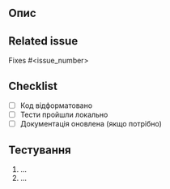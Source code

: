## Опис
<!-- Коротко опишіть зміни, які ви зробили -->

## Related issue
Fixes #<issue_number>

## Checklist
- [ ] Код відформатовано
- [ ] Тести пройшли локально
- [ ] Документація оновлена (якщо потрібно)

## Тестування
<!-- Опишіть кроки для перевірки PR -->
1. ...
2. ...
